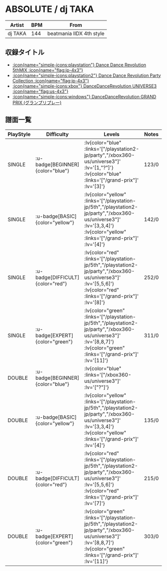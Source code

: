 # ABSOLUTE / dj TAKA

|Artist|BPM|From|
|------|---|----|
|dj TAKA|144|beatmania IIDX 4th style|

## 収録タイトル

- [ :icon{name="simple-icons:playstation"} Dance Dance Revolution 5thMIX :icon{name="flag:jp-4x3"} ](/playstation-jp/5th)
- [ :icon{name="simple-icons:playstation2"} Dance Dance Revolution Party Collection :icon{name="flag:jp-4x3"} ](/playstation2-jp/party)
- [ :icon{name="simple-icons:xbox"} DanceDanceRevolution UNIVERSE3 :icon{name="flag:us-4x3"} ](/xbox360-us/universe3)
- [ :icon{name="simple-icons:windows"} DanceDanceRevolution GRAND PRIX (グランプリプレー)](/grand-prix)

## 譜面一覧

|PlayStyle|Difficulty|Levels|Notes|Movie|
|---------|----------|------|-----|-----|
|SINGLE| :u-badge[BEGINNER]{color="blue"} | :lv{color="blue" :links='["/playstation2-jp/party","/xbox360-us/universe3"]' :lv='[1,"?"]'}  :lv{color="blue" :links='["/grand-prix"]' :lv='[3]'} |123/0||
|SINGLE| :u-badge[BASIC]{color="yellow"} | :lv{color="yellow" :links='["/playstation-jp/5th","/playstation2-jp/party","/xbox360-us/universe3"]' :lv='[3,3,4]'}  :lv{color="yellow" :links='["/grand-prix"]' :lv='[4]'} |142/0||
|SINGLE| :u-badge[DIFFICULT]{color="red"} | :lv{color="red" :links='["/playstation-jp/5th","/playstation2-jp/party","/xbox360-us/universe3"]' :lv='[5,5,6]'}  :lv{color="red" :links='["/grand-prix"]' :lv='[8]'} |252/0||
|SINGLE| :u-badge[EXPERT]{color="green"} | :lv{color="green" :links='["/playstation-jp/5th","/playstation2-jp/party","/xbox360-us/universe3"]' :lv='[8,8,7]'}  :lv{color="green" :links='["/grand-prix"]' :lv='[11]'} |311/0||
|DOUBLE| :u-badge[BEGINNER]{color="blue"} | :lv{color="blue" :links='["/xbox360-us/universe3"]' :lv='["?"]'} |||
|DOUBLE| :u-badge[BASIC]{color="yellow"} | :lv{color="yellow" :links='["/playstation-jp/5th","/playstation2-jp/party","/xbox360-us/universe3"]' :lv='[3,3,4]'}  :lv{color="yellow" :links='["/grand-prix"]' :lv='[4]'} |135/0||
|DOUBLE| :u-badge[DIFFICULT]{color="red"} | :lv{color="red" :links='["/playstation-jp/5th","/playstation2-jp/party","/xbox360-us/universe3"]' :lv='[5,5,6]'}  :lv{color="red" :links='["/grand-prix"]' :lv='[7]'} |215/0||
|DOUBLE| :u-badge[EXPERT]{color="green"} | :lv{color="green" :links='["/playstation-jp/5th","/playstation2-jp/party","/xbox360-us/universe3"]' :lv='[8,8,7]'}  :lv{color="green" :links='["/grand-prix"]' :lv='[11]'} |303/0||
